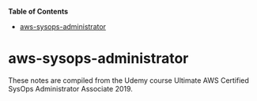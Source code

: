 <!-- START doctoc generated TOC please keep comment here to allow auto update -->
<!-- DON'T EDIT THIS SECTION, INSTEAD RE-RUN doctoc TO UPDATE -->
**Table of Contents**

- [aws-sysops-administrator](#aws-sysops-administrator)

<!-- END doctoc generated TOC please keep comment here to allow auto update -->

# aws-sysops-administrator

These notes are compiled from the Udemy course Ultimate AWS Certified SysOps Administrator Associate 2019.